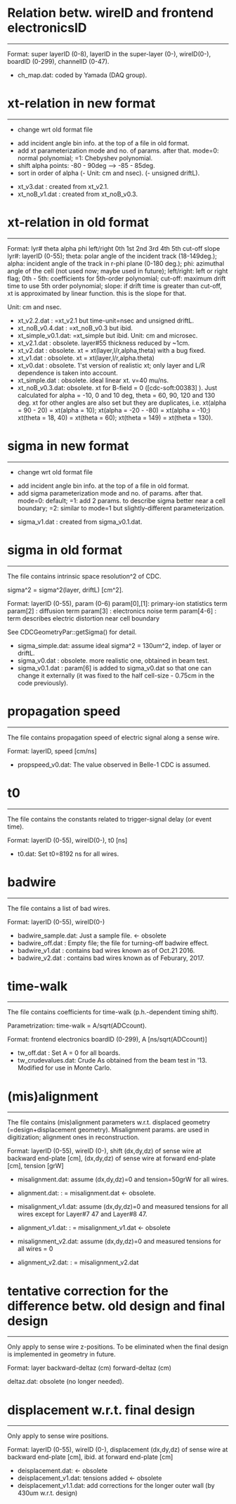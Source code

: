 # Relation betw. wireID and frontend electronicsID
- - - 
Format: super layerID (0-8), layerID in the super-layer (0-), wireID(0-), boardID (0-299), channelID (0-47).

* ch_map.dat: coded by Yamada (DAQ group).


# xt-relation in new format
- - - 
* change wrt old format file 
 - add incident angle bin info. at the top of a file in old format.
 - add xt parameterization mode and no. of params. after that. 
   mode=0: normal    polynomial;
       =1: Chebyshev polynomial.
 - shift alpha points: -80 - 90deg --> -85 - 85deg.
 - sort in order of alpha
 (- Unit: cm and nsec).
 (- unsigned driftL).
* xt_v3.dat       : created from xt_v2.1.
* xt_noB_v1.dat   : created from xt_noB_v0.3. 

# xt-relation in old format
- - - 
Format: lyr#  theta  alpha phi left/right 0th 1st 2nd 3rd 4th 5th cut-off slope
lyr#: layerID (0-55);
theta: polar angle of the incident track (18-149deg.);
alpha: incident angle of the track in r-phi plane (0-180 deg.);
phi: azimuthal angle of the cell (not used now; maybe used in future);
left/right: left or right flag;
0th - 5th: coefficients for 5th-order polynomial;
cut-off: maximum drift time to use 5th order polynomial;
slope: if drift time is greater than cut-off, xt is approximated by linear
function. this is the slope for that.

Unit: cm and nsec.
* xt_v2.2.dat       : =xt_v2.1     but time-unit=nsec and unsigned driftL.
* xt_noB_v0.4.dat   : =xt_noB_v0.3 but ibid. 
* xt_simple_v0.1.dat: =xt_simple   but ibid. 
Unit: cm and microsec.
* xt_v2.1.dat    : obsolete. layer#55 thickness reduced by ~1cm.
* xt_v2.dat      : obsolete. xt = xt(layer,l/r,alpha,theta) with a bug fixed.
* xt_v1.dat      : obsolete. xt = xt(layer,l/r,alpha.theta)
* xt_v0.dat      : obsolete. 1'st version of realistic xt; only layer and L/R dependence is taken into account.
* xt_simple.dat  : obsolete. ideal linear xt. v=40 mu/ns.
* xt_noB_v0.3.dat: obsolete. 
                              xt for B-field = 0 ([cdc-soft:00383] ).
                              Just calculated for alpha = -10, 0 and 10 deg, 
                                                           theta = 60, 90, 120 and 130 deg.
                             xt for other angles are also set but they are duplicates,  i.e.
                             xt(alpha =  90 -  20) = xt(alpha =  10); 
                             xt(alpha = -20 - -80) = xt(alpha = -10;)
                             xt(theta = 18, 40) = xt(theta = 60);
                             xt(theta = 149) = xt(theta = 130).

# sigma in new format
- - - 
* change wrt old format file 
 - add incident angle bin info. at the top of a file in old format.
 - add sigma parameterization mode and no. of params. after that. 
   mode=0: default;
       =1: add 2 params. to describe sigma better near a cell boundary;
       =2: similar to mode=1 but slightly-different parameterization.
* sigma_v1.dat       : created from sigma_v0.1.dat.


# sigma in old format
- - - 
The file contains intrinsic space resolution^2 of CDC.

sigma^2 = sigma^2(layer, driftL) [cm^2].

Format: layerID (0-55), param (0-6)
param[0],[1]: primary-ion statistics term
param[2]    : diffusion term
param[3]    : electronics noise term
param[4-6]  : term describes electric distortion near cell boundary

See CDCGeometryPar::getSigma() for detail.

* sigma_simple.dat: assume ideal sigma^2 = 130um^2, indep. of layer or driftL.
* sigma_v0.dat    : obsolete. more realistic one, obtained in beam test.
* sigma_v0.1.dat  : param[6] is added to sigma_v0.dat so that one can change it 
                    externally (it was fixed to the half cell-size - 0.75cm in 
                    the code previously).

# propagation speed
- - - 
The file contains propagation speed of electric signal along a sense wire.

Format: layerID, speed [cm/ns]

* propspeed_v0.dat: The value observed in Belle-1 CDC is assumed.


# t0
- - - 
The file contains the constants related to trigger-signal delay (or event time).

Format: layerID (0-55), wireID(0-), t0 [ns]

* t0.dat: Set t0=8192 ns for all wires.

# badwire
- - - 
The file contains a list of bad wires.

Format: layerID (0-55), wireID(0-)

* badwire_sample.dat: Just a sample file. <- obsolete
* badwire_off.dat   : Empty file; the file for turning-off badwire effect.
* badwire_v1.dat    : contains bad wires known as of Oct.21 2016.
* badwire_v2.dat    : contains bad wires known as of Feburary, 2017.

# time-walk
- - - 
The file contains coefficients for time-walk (p.h.-dependent timing shift).

Parametrization: time-walk = A/sqrt(ADCcount).

Format: frontend electronics boardID (0-299), A [ns/sqrt(ADCcount)]

* tw_off.dat        : Set A = 0 for all boards.
* tw_crudevalues.dat: Crude As obtained from the beam test in '13. Modified for use in Monte Carlo.

# (mis)alignment
- - - 
The file contains (mis)alignment parameters w.r.t. displaced geometry (=design+displacement geometry). Misalignment params. are used in digitization; alignment ones in reconstruction.

Format: layerID (0-55), wireID (0-), shift (dx,dy,dz) of sense wire at backward end-plate [cm], (dx,dy,dz) of sense wire at forward end-plate [cm], tension [grW]

* misalignment.dat: assume (dx,dy,dz)=0 and tension=50grW for all wires.
* alignment.dat:  : = misalignment.dat <- obsolete.

* misalignment_v1.dat: assume (dx,dy,dz)=0 and measured tensions for all wires except for Layer#7 47 and Layer#8 47.
* alignment_v1.dat:  : = misalignment_v1.dat <- obsolete

* misalignment_v2.dat: assume (dx,dy,dz)=0 and measured tensions for all wires = 0 
* alignment_v2.dat:  : = misalignment_v2.dat

# tentative correction for the difference betw. old design and final design
- - - 
Only apply to sense wire z-positions.
To be eliminated when the final design is implemented in geometry in future.

Format: layer  backward-deltaz (cm)  forward-deltaz (cm)

deltaz.dat: obsolete (no longer needed).

# displacement  w.r.t. final design
- - - 
Only apply to sense wire positions.

Format: layerID (0-55), wireID (0-), displacement (dx,dy,dz) of sense wire at backward end-plate [cm], ibid. at forward end-plate [cm]

* deisplacement.dat:  <- obsolete
* deisplacement_v1.dat: tensions added <- obsolete
* deisplacement_v1.1.dat: add corrections for the longer outer wall (by 430um w.r.t. design)

